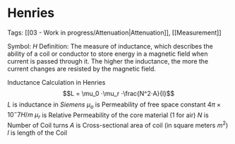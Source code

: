 # Henries
Tags: [[03 - Work in progress/Attenuation|Attenuation]], [[Measurement]]

Symbol: $H$
Definition: The measure of inductance, which describes the ability of a coil or conductor to store energy in a magnetic field when current is passed through it. The higher the inductance, the more the current changes are resisted by the magnetic field.

Inductance Calculation in Henries
$$L = \mu_0 ⋅\mu_r ⋅\frac{N^2⋅A}{l}$$
$L$ is inductance in *Siemens*
$\mu_o$ is Permeability of free space constant $4\pi × 10^-7 H/m$
$\mu_r$ is Relative Permeability of the core material ($1$ for air)
$N$ is Number of Coil turns
$A$ is Cross-sectional area of coil (in square meters $m^2$)
$l$ is length of the Coil